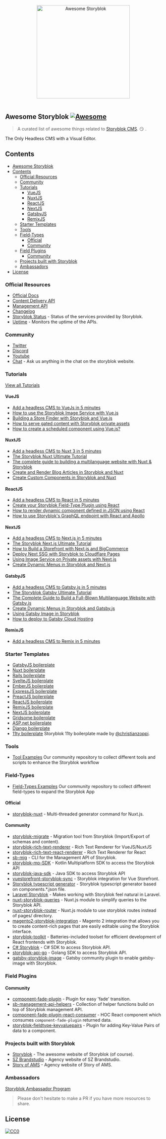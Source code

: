 <p align="center">
  <br>
  <img width="300" src="media/awesome-storyblok-logo.svg" alt="Awesome Storyblok">
  <br>
  <br>
</p>

## Awesome Storyblok [![Awesome](https://cdn.rawgit.com/sindresorhus/awesome/d7305f38d29fed78fa85652e3a63e154dd8e8829/media/badge.svg)](https://github.com/sindresorhus/awesome)

> A curated list of awesome things related to [Storyblok CMS](https://www.storyblok.com). 😏 .

The Only Headless CMS with a Visual Editor.

## Contents

- [Awesome Storyblok ](#awesome-storyblok-)
- [Contents](#contents)
  - [Official Resources](#official-resources)
  - [Community](#community)
  - [Tutorials](#tutorials)
    - [VueJS](#vuejs)
    - [NuxtJS](#nuxtjs)
    - [ReactJS](#reactjs)
    - [NextJS](#nextjs)
    - [GatsbyJS](#gatsbyjs)
    - [RemixJS](#remixjs)
  - [Starter Templates](#starter-templates)
  - [Tools](#tools)
  - [Field-Types](#field-types)
    - [Official](#official)
    - [Community](#community-1)
  - [Field Plugins](#field-plugins)
    - [Community](#community-2)
  - [Projects built with Storyblok](#projects-built-with-storyblok)
  - [Ambassadors](#ambassadors)
- [License](#license)

### Official Resources

- [Official Docs](https://www.storyblok.com/docs)
- [Content Delivery API](https://www.storyblok.com/docs/api/content-delivery)
- [Management API](https://www.storyblok.com/docs/api/management)
- [Changelog](https://www.storyblok.com/changelog)
- [Storyblok Status](https://status.storyblok.com/en/) - Status of the services provided by Storyblok.
- [Uptime](https://uptime.storyblok.com/) - Monitors the uptime of the APIs.

### Community

- [Twitter](https://twitter.com/storyblok)
- [Discord](https://discord.com/invite/WmMYYQp)
- [Youtube](https://www.youtube.com/c/storyblok-com)
- [Chat](https://www.storyblok.com) - Ask us anything in the chat on the storyblok website.

### Tutorials
[View all Tutorials](https://www.storyblok.com/tutorials)
#### VueJS

- [Add a headless CMS to VueJs in 5 minutes](https://www.storyblok.com/tp/add-a-headless-CMS-to-vuejs-in-5-minutes)
- [How to use the Storyblok Image Service with Vue.js](https://www.storyblok.com/tp/storyblok-image-service-vuejs)
- [Building a Store Finder with Storyblok and Vue.js](https://www.storyblok.com/tp/building-a-store-finder-with-storyblok-and-vue-js)
- [How to serve gated content with Storyblok private assets](https://www.storyblok.com/tp/how-to-serve-gated-content-with-storyblok-private-assets)
- [How to create a scheduled component using Vue.js?](https://www.storyblok.com/tp/how-to-create-a-scheduled-component-using-vue-js)

#### NuxtJS
- [Add a headless CMS to Nuxt 3 in 5 minutes](https://www.storyblok.com/tp/add-a-headless-CMS-to-nuxt-3-in-5-minutes)
- [The Storyblok Nuxt Ultimate Tutorial](https://www.storyblok.com/tp/storyblok-nuxt-ultimate-tutorial)
- [The complete guide to building a multilanguage website with Nuxt & Storyblok](https://www.storyblok.com/tp/nuxt-js-multilanguage-website-tutorial)
- [Create and Render Blog Articles in Storyblok and Nuxt](https://www.storyblok.com/tp/create-and-render-blog-articles-in-storyblok-and-nuxt)
- [Create Custom Components in Storyblok and Nuxt](https://www.storyblok.com/tp/create-custom-components-in-storyblok-and-nuxt)

#### ReactJS
- [Add a headless CMS to React in 5 minutes](https://www.storyblok.com/tp/headless-cms-react)
- [Create your Storyblok Field-Type Plugin using React](https://www.storyblok.com/tp/react-field-type-plugin)
- [How to render dynamic component defined in JSON using React](https://www.storyblok.com/tp/react-dynamic-component-from-json)
- [How to use Storyblok's GraphQL endpoint with React and Apollo](https://www.storyblok.com/tp/storyblok-graphql-react-apollo)

#### NextJS
- [Add a headless CMS to Next.js in 5 minutes](https://www.storyblok.com/tp/add-a-headless-cms-to-next-js-in-5-minutes)
- [The Storyblok Next.js Ultimate Tutorial](https://www.storyblok.com/tp/nextjs-headless-cms-ultimate-tutorial)
- [How to Build a Storefront with Next.js and BigCommerce](https://www.storyblok.com/tp/storefront-next-bigcommerce)
- [Deploy Next SSG with Storyblok to Cloudflare Pages](https://www.storyblok.com/tp/nextjs-cloudflare-deployment)
- [Using Image Service on Private assets with Next.js](https://www.storyblok.com/tp/image-service-private-assets)
- [Create Dynamic Menus in Storyblok and Next.js](https://www.storyblok.com/tp/create-dynamic-menus-in-storyblok-and-nextjs)

#### GatsbyJS
- [Add a headless CMS to Gatsby.js in 5 minutes](https://www.storyblok.com/tp/add-a-headless-cms-to-gatsby-5-minutes)
- [The Storyblok Gatsby Ultimate Tutorial](https://www.storyblok.com/tp/storyblok-gatsby-ultimate-tutorial)
- [The Complete Guide to Build a Full-Blown Multilanguage Website with Gatsby.js](https://www.storyblok.com/tp/gatsby-multilanguage-website-tutorial)
- [Create Dynamic Menus in Storyblok and Gatsby.js](https://www.storyblok.com/tp/create-dynamic-menus-in-storyblok-and-gatsby)
- [Using Gatsby Image in Storyblok](https://www.storyblok.com/tp/gatsby-image)
- [How to deploy to Gatsby Cloud Hosting](https://www.storyblok.com/tp/gatsby-cloud-hosting-guide)

#### RemixJS
- [Add a headless CMS to Remix in 5 minutes](https://www.storyblok.com/tp/headless-cms-remix)

### Starter Templates
- [GatsbyJS boilerplate](https://github.com/storyblok/gatsby-storyblok-boilerplate)
- [Nuxt boilerplate](https://github.com/storyblok/vue-nuxt-boilerplate)
- [Rails boilerplate](https://github.com/storyblok/rails-boilerplate)
- [SvelteJS boilerplate](https://github.com/storyblok/storyblok-svelte-boilerplate)
- [EmberJS boilerplate](https://github.com/storyblok/storyblok-ember-boilerplate)
- [ExpressJS boilerplate](https://github.com/storyblok/storyblok-express-boilerplate)
- [PreactJS boilerplate](https://github.com/storyblok/storyblok-preact-boilerplate)
- [ReactJS boilerplate](https://github.com/storyblok/storyblok-react-boilerplate)
- [RemixJS boilerplate](https://github.com/storyblok/storyblok-remix-boilerplate)
- [NextJS boilerplate](https://github.com/storyblok/react-next-boilerplate)
- [Gridsome boilerplate](https://github.com/storyblok/storyblok-gridsome-boilerplate)
- [ASP.net boilerplate](https://github.com/storyblok/asp-net-boilerplate)
- [Django boilerplate](https://github.com/storyblok/django-boilerplate)
- [11ty boilerplate](https://github.com/christianzoppi/storyblok-11ty) Storyblok 11ty boilerplate made by [@christianzoppi](https://github.com/christianzoppi).

### Tools

- [Tool Examples](https://github.com/storyblok/tool-examples) Our community repository to collect different tools and scripts to enhance the Storyblok workflow

### Field-Types

- [Field-Types Examples](https://github.com/storyblok/field-type-examples) Our community repository to collect different field-types to expand the Storyblok App 

#### Official

- [storyblok-nuxt](https://github.com/storyblok/storyblok-nuxt) - Multi-threaded generator command for Nuxt.js.

#### Community

- [storyblok-migrate](https://github.com/maoberlehner/storyblok-migrate) - Migration tool from Storyblok (Import/Export of schemas and content).
- [storyblok-rich-text-renderer](https://github.com/MarvinRudolph/storyblok-rich-text-renderer) - Rich Text Renderer for VueJS/NuxtJS
- [storyblok-rich-text-react-renderer](https://github.com/claus/storyblok-rich-text-react-renderer) - Rich Text Renderer for React
- [sb-mig](https://github.com/marckraw/sb-mig) - CLI for the Management API of Storyblok.
- [storyblok-mp-SDK](https://github.com/mikepenz/storyblok-mp-SDK) - Kotlin Multiplatform SDK to access the Storyblok API
- [storyblok-java-sdk](https://github.com/geilix10/storyblok-java-sdk) - Java SDK to access Storyblok API
- [vuestorefront-storyblok-sync](https://github.com/kodbruket/vsf-storyblok-sync) - Storyblok integration for Vue Storefront.
- [Storyblok typescript generator](https://gist.github.com/dohomi/cf5e3b783b695d91af6c8fb3ffcbcee0) - Storyblok typescript generator based on components.*.json file.
- [Laravel Storyblok](https://github.com/RicLeP/laravel-storyblok) - Makes working with Storyblok feel natural in Laravel.
- [nuxt-storyblok-queries](https://github.com/wearewondrous/nuxt-storyblok-queries) - Nuxt.js module to simplify queries to the Storyblok API.
- [nuxt-storyblok-router](https://github.com/wearewondrous/nuxt-storyblok-router) - Nuxt.js module to use storyblok routes instead of pages/ directory.
- [magento2-storyblok-integration](https://github.com/Media-Lounge/magento2-storyblok-integration/) - Magento 2 integration that allows you to create content-rich pages that are easily editable using the Storyblok interface.
- [storyblok-toolkit](https://github.com/storyofams/storyblok-toolkit) - Batteries-included toolset for efficient development of React frontends with Storyblok.
- [C# Storyblok](https://github.com/adliance/Storyblok) - C# SDK to access Storyblok API.
- [storyblok-api-go](https://github.com/teamexos/storyblok-api-go) - Golang SDK to access Storyblok API.
- [gatsby-storyblok-image](https://github.com/bejamas/gatsby-storyblok-image) - Gatsby community plugin to enable gatsby-image with Storyblok.

### Field Plugins

#### Community

- [component-fade-plugin](https://github.com/storyblok-extended/component-fade-plugin) - Plugin for easy 'fade' transition.
- [sb-management-api-helpers](https://github.com/Dawntraoz-Storyblok/sb-management-api-helpers) - Collection of helper functions build on top of Storyblok management API.
- [component-fade-plugin-react-consumer](https://github.com/storyblok-extended/component-fade-plugin-react-consumer) - HOC React component which consumes `component-fade-plugin` returned data.
- [storyblok-fieldtype-keyvaluepairs](https://github.com/apstechlead/storyblok-fieldtype-keyvaluepairs) - Plugin for adding Key-Value Pairs of data to a component.

### Projects built with Storyblok

- [Storyblok](https://www.storyblok.com) - The awesome website of Storyblok (of course).
- [SZ Brandstudio](https://www.sz-brandstudio.de/de/) - Agency website of SZ Brandstudio.
- [Story of AMS](https://storyofams.com) - Agency website of Story of AMS.

### Ambassadors
[Storyblok Ambassador Program](https://www.storyblok.com/ambassadors)

> Please don't hesitate to make a PR if you have more resources to share.

## License

[![CC0](https://mirrors.creativecommons.org/presskit/buttons/88x31/svg/cc-zero.svg)](https://creativecommons.org/publicdomain/zero/1.0/)

